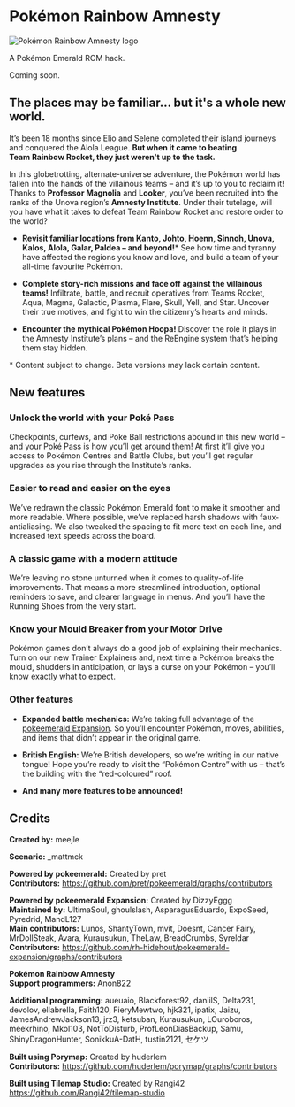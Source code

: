 # Pokémon Rainbow Amnesty

![Pokémon Rainbow Amnesty logo](https://user-images.githubusercontent.com/35422415/219498539-0667de72-469d-4a12-b58d-991a0cdd2082.png)

A Pokémon Emerald ROM hack.

Coming soon.

## The places may be familiar&hellip; but it's a whole new world.

It&rsquo;s been 18 months since Elio and Selene completed their island journeys and conquered the Alola League. **But when it came to beating Team&nbsp;Rainbow&nbsp;Rocket, they just weren't up to the task.**

In this globetrotting, alternate-universe adventure, the Pokémon world has fallen into the hands of the villainous teams &ndash; and it&rsquo;s up to you to reclaim it! Thanks to **Professor&nbsp;Magnolia** and **Looker**, you&rsquo;ve been recruited into the ranks of the Unova region&rsquo;s **Amnesty&nbsp;Institute**. Under their tutelage, will you have what it takes to defeat Team&nbsp;Rainbow&nbsp;Rocket and restore order to the world?

* **Revisit familiar locations from Kanto, Johto, Hoenn, Sinnoh, Unova, Kalos, Alola, Galar, Paldea &ndash; and beyond!**\* See how time and tyranny have affected the regions you know and love, and build a team of your all-time favourite Pokémon.

* **Complete story-rich missions and face off against the villainous teams!** Infiltrate, battle, and recruit operatives from Teams Rocket, Aqua, Magma, Galactic, Plasma, Flare, Skull, Yell, and Star. Uncover their true motives, and fight to win the citizenry&rsquo;s hearts and minds.

* **Encounter the mythical Pokémon Hoopa!** Discover the role it plays in the Amnesty&nbsp;Institute&rsquo;s plans &ndash; and the ReEngine system that&rsquo;s helping them stay hidden.

\* Content subject to change. Beta versions may lack certain content.

## New features

### Unlock the world with your Poké Pass

Checkpoints, curfews, and Poké Ball restrictions abound in this new world &ndash; and your Poké Pass is how you&rsquo;ll get around them! At first it&rsquo;ll give you access to Pokémon Centres and Battle Clubs, but you&rsquo;ll get regular upgrades as you rise through the Institute&rsquo;s ranks.

### Easier to read and easier on the eyes

We&rsquo;ve redrawn the classic Pokémon Emerald font to make it smoother and more readable. Where possible, we&rsquo;ve replaced harsh shadows with faux-antialiasing. We also tweaked the spacing to fit more text on each line, and increased text speeds across the board.

### A classic game with a modern attitude

We&rsquo;re leaving no stone unturned when it comes to quality-of-life improvements. That means a more streamlined introduction, optional reminders to save, and clearer language in menus. And you&rsquo;ll have the Running Shoes from the very start.

### Know your Mould Breaker from your Motor Drive

Pokémon games don&rsquo;t always do a good job of explaining their mechanics. Turn on our new Trainer Explainers and, next time a Pokémon breaks the mould, shudders in anticipation, or lays a curse on your Pokémon &ndash; you&rsquo;ll know exactly what to expect.

### Other features

* **Expanded battle mechanics:** We&rsquo;re taking full advantage of the [pokeemerald Expansion](https://github.com/rh-hideout/pokeemerald-expansion). So you&rsquo;ll encounter Pokémon, moves, abilities, and items that didn&rsquo;t appear in the original game.

* **British English:** We&rsquo;re British developers, so we&rsquo;re writing in our native tongue! Hope you&rsquo;re ready to visit the &ldquo;Pokémon Centre&rdquo; with us &ndash; that&rsquo;s the building with the &ldquo;red-coloured&rdquo; roof.

* **And many more features to be announced!**

## Credits

**Created by:** meejle

**Scenario:** _mattmck

**Powered by pokeemerald:** Created by pret  
**Contributors:** https://github.com/pret/pokeemerald/graphs/contributors

**Powered by pokeemerald Expansion:** Created by DizzyEggg  
**Maintained by:** UltimaSoul, ghoulslash, AsparagusEduardo, ExpoSeed, Pyredrid, MandL127  
**Main contributors:** Lunos, ShantyTown, mvit, Doesnt, Cancer Fairy, MrDollSteak, Avara, Kurausukun, TheLaw, BreadCrumbs, Syreldar  
**Contributors:** https://github.com/rh-hidehout/pokeemerald-expansion/graphs/contributors

**Pokémon Rainbow Amnesty**  
**Support programmers:** Anon822

**Additional programming:** aueuaio, Blackforest92, daniilS, Delta231, devolov, ellabrella, Faith120, FieryMewtwo, hjk321, ipatix, Jaizu, JamesAndrewJackson13, jrz3, ketsuban, Kurausukun, LOuroboros, meekrhino, Mkol103, NotToDisturb, ProfLeonDiasBackup, Samu, ShinyDragonHunter, SonikkuA-DatH, tustin2121, セケツ

**Built using Porymap:** Created by huderlem  
**Contributors:** https://github.com/huderlem/porymap/graphs/contributors

**Built using Tilemap Studio:** Created by Rangi42  
https://github.com/Rangi42/tilemap-studio
